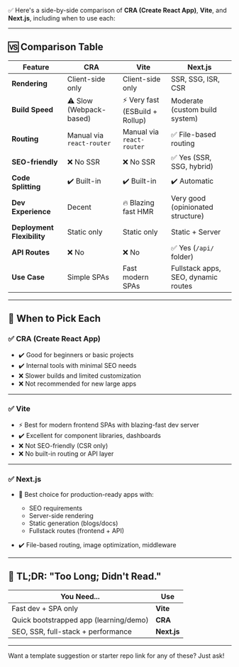 ✅ Here's a side-by-side comparison of **CRA (Create React App)**, **Vite**, and **Next.js**, including when to use each:

---

## 🆚 Comparison Table

| Feature                    | CRA                       | Vite                           | Next.js                             |
| -------------------------- | ------------------------- | ------------------------------ | ----------------------------------- |
| **Rendering**              | Client-side only          | Client-side only               | SSR, SSG, ISR, CSR                  |
| **Build Speed**            | ⚠️ Slow (Webpack-based)   | ⚡ Very fast (ESBuild + Rollup) | Moderate (custom build system)      |
| **Routing**                | Manual via `react-router` | Manual via `react-router`      | ✅ File-based routing                |
| **SEO-friendly**           | ❌ No SSR                  | ❌ No SSR                       | ✅ Yes (SSR, SSG, hybrid)            |
| **Code Splitting**         | ✔️ Built-in               | ✔️ Built-in                    | ✔️ Automatic                        |
| **Dev Experience**         | Decent                    | 🔥 Blazing fast HMR            | Very good (opinionated structure)   |
| **Deployment Flexibility** | Static only               | Static only                    | Static + Server                     |
| **API Routes**             | ❌ No                      | ❌ No                           | ✅ Yes (`/api/` folder)              |
| **Use Case**               | Simple SPAs               | Fast modern SPAs               | Fullstack apps, SEO, dynamic routes |

---

## 🧩 When to Pick Each

### ✅ **CRA (Create React App)**

* ✔️ Good for beginners or basic projects
* ✔️ Internal tools with minimal SEO needs
* ❌ Slower builds and limited customization
* ❌ Not recommended for new large apps

---

### ✅ **Vite**

* ⚡ Best for modern frontend SPAs with blazing-fast dev server
* ✔️ Excellent for component libraries, dashboards
* ❌ Not SEO-friendly (CSR only)
* ❌ No built-in routing or API layer

---

### ✅ **Next.js**

* 💯 Best choice for production-ready apps with:

  * SEO requirements
  * Server-side rendering
  * Static generation (blogs/docs)
  * Fullstack routes (frontend + API)
* ✔️ File-based routing, image optimization, middleware

---

## 🧠 TL;DR: "Too Long; Didn't Read."

| You Need...                            | Use         |
| -------------------------------------- | ----------- |
| Fast dev + SPA only                    | **Vite**    |
| Quick bootstrapped app (learning/demo) | **CRA**     |
| SEO, SSR, full-stack + performance     | **Next.js** |

---

Want a template suggestion or starter repo link for any of these? Just ask!
